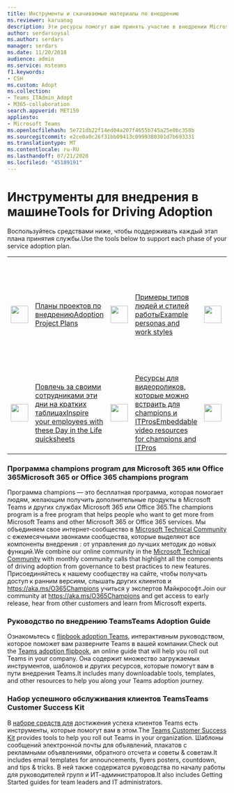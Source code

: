 ```yaml
---
title: Инструменты и скачиваемые материалы по внедрению
ms.reviewer: karuanag
description: Эти ресурсы помогут вам принять участие в внедрении Microsoft Teams и других служб Microsoft 365 или Office 365.
author: serdarsoysal
ms.author: serdars
manager: serdars
ms.date: 11/20/2018
audience: admin
ms.service: msteams
f1.keywords:
- CSH
ms.custom: Adopt
ms.collection:
- Teams_ITAdmin_Adopt
- M365-collaboration
search.appverid: MET150
appliesto:
- Microsoft Teams
ms.openlocfilehash: 5e721db22f14ed04a207f4655b745a25e0bc358b
ms.sourcegitcommit: e2ce0a0c26f31bb09413c0999380301d7b693331
ms.translationtype: MT
ms.contentlocale: ru-RU
ms.lasthandoff: 07/21/2020
ms.locfileid: "45189191"
---
```

# <a name="tools-for-driving-adoption"></a><span data-ttu-id="09966-103">Инструменты для внедрения в машине</span><span class="sxs-lookup"><span data-stu-id="09966-103">Tools for Driving Adoption</span></span> 

<span data-ttu-id="09966-104">Воспользуйтесь средствами ниже, чтобы поддерживать каждый этап плана принятия службы.</span><span class="sxs-lookup"><span data-stu-id="09966-104">Use the tools below to support each phase of your service adoption plan.</span></span>  

|               |               |               |               |               |               |
| ------------- | ------------- | ------------- | ------------- | ------------- | ------------- |
| <img src="https://docs.microsoft.com/office/media/icons/clock-teams.svg" width="40 px" height="40 px">| [<span data-ttu-id="09966-105">Планы проектов по внедрению</span><span class="sxs-lookup"><span data-stu-id="09966-105">Adoption Project Plans</span></span>](https://github.com/MicrosoftDocs/OfficeDocs-SkypeForBusiness/blob/live/Teams/downloads/teams-adopt-service-adoption-plans-oct-2018.zip) | <img src="https://docs.microsoft.com/office/media/icons/users-people.svg" width="40 px" height="40 px">| [<span data-ttu-id="09966-106">Примеры типов людей и стилей работы</span><span class="sxs-lookup"><span data-stu-id="09966-106">Example personas and work styles</span></span>](https://github.com/MicrosoftDocs/OfficeDocs-SkypeForBusiness/blob/live/Teams/downloads/teams-adopt-example-personas.zip) | <img src="https://docs.microsoft.com/office/media/icons/task-checklist-planning-teams.svg" width="40 px" height="40 px"> | [<span data-ttu-id="09966-107">Используйте этот шаблон для назначения ключевых участников группы и взаимодействия с заинтересованными лицами.</span><span class="sxs-lookup"><span data-stu-id="09966-107">Use this template to assign workstreams to key team members and communicate with stakeholders</span></span>](https://github.com/MicrosoftDocs/OfficeDocs-SkypeForBusiness/blob/live/Teams/downloads/teams-adopt-work-assign-and-stakeholders.zip) |
| <img src="https://docs.microsoft.com/office/media/icons/best-practices-teams.svg" width="40 px" height="40 px">| [<span data-ttu-id="09966-108">Повлечь за своими сотрудниками эти дни на кратких таблицах</span><span class="sxs-lookup"><span data-stu-id="09966-108">Inspire your employees with these Day in the Life quicksheets</span></span>](https://github.com/MicrosoftDocs/OfficeDocs-SkypeForBusiness/blob/live/Teams/downloads/teams-adopt-day-in-the-life-quicksheets.zip) | <img src="https://docs.microsoft.com/office/media/icons/education-tutorial-teams.svg" width="40 px" height="40 px">| [<span data-ttu-id="09966-109">Ресурсы для видеороликов, которые можно встраить для champions и ITPros</span><span class="sxs-lookup"><span data-stu-id="09966-109">Embeddable video resources for champions and ITPros</span></span>](https://aka.ms/CoffeeintheCloud) | <img src="https://docs.microsoft.com/office/media/icons/success.svg" width="40 px" height="40 px">| [<span data-ttu-id="09966-110">Подготовка службы поддержки для Microsoft Teams</span><span class="sxs-lookup"><span data-stu-id="09966-110">Prepare your helpdesk for Microsoft Teams</span></span>](https://github.com/MicrosoftDocs/OfficeDocs-SkypeForBusiness/blob/live/Teams/downloads/teams-adopt-helpdesk-guide.pdf) |


### <a name="microsoft-365-or-office-365-champions-program"></a><span data-ttu-id="09966-111">Программа champions program для Microsoft 365 или Office 365</span><span class="sxs-lookup"><span data-stu-id="09966-111">Microsoft 365 or Office 365 champions program</span></span>
<span data-ttu-id="09966-112">Программа champions — это бесплатная программа, которая помогает людям, желающим получить дополнительные продукты в Microsoft Teams и других службах Microsoft 365 или Office 365.</span><span class="sxs-lookup"><span data-stu-id="09966-112">The champions program is a free program that helps people who want to get more from Microsoft Teams and other Microsoft 365 or Office 365 services.</span></span> <span data-ttu-id="09966-113">Мы объединяем свое интернет-сообщество в [Microsoft Technical Community](https://aka.ms/DriveAdoption) с ежемесячными звонками сообщества, которые выделяют все компоненты внедрения : от управления до лучших методик до новых функций.</span><span class="sxs-lookup"><span data-stu-id="09966-113">We combine our online community in the [Microsoft Technical Community](https://aka.ms/DriveAdoption) with monthly community calls that highlight all the components of driving adoption from governance to best practices to new features.</span></span> <span data-ttu-id="09966-114">Присоединяйтесь к нашему сообществу на сайте, чтобы получать доступ к ранним версиям, слышать других клиентов и https://aka.ms/O365Champions учиться у экспертов Майкрософт.</span><span class="sxs-lookup"><span data-stu-id="09966-114">Join our community at https://aka.ms/O365Champions and get access to early release, hear from other customers and learn from Microsoft experts.</span></span>  

### <a name="teams-adoption-guide"></a><span data-ttu-id="09966-115">Руководство по внедрению Teams</span><span class="sxs-lookup"><span data-stu-id="09966-115">Teams Adoption Guide</span></span>
<span data-ttu-id="09966-116">Ознакомьтесь с [flipbook adoption Teams](https://aka.ms/teamstoolkit), интерактивным руководством, которое поможет вам разверните Teams в вашей компании.</span><span class="sxs-lookup"><span data-stu-id="09966-116">Check out the [Teams adoption flipbook](https://aka.ms/teamstoolkit), an online guide that will help you roll out Teams in your company.</span></span> <span data-ttu-id="09966-117">Она содержит множество загружаемых инструментов, шаблонов и других ресурсов, которые помогут вам в пути внедрения Teams.</span><span class="sxs-lookup"><span data-stu-id="09966-117">It includes many downloadable tools, templates, and other resources to help you along your Teams adoption journey.</span></span>

### <a name="teams-customer-success-kit"></a><span data-ttu-id="09966-118">Набор успешного обслуживания клиентов Teams</span><span class="sxs-lookup"><span data-stu-id="09966-118">Teams Customer Success Kit</span></span>
<span data-ttu-id="09966-119">В [наборе средств для](https://aka.ms/TeamsCustomerSuccess) достижения успеха клиентов Teams есть инструменты, которые помогут вам в этом.</span><span class="sxs-lookup"><span data-stu-id="09966-119">The [Teams Customer Success Kit](https://aka.ms/TeamsCustomerSuccess) provides tools to help you roll out Teams in your organization.</span></span> <span data-ttu-id="09966-120">Шаблоны сообщений электронной почты для объявлений, плакатов с рекламными объявлениями, обратного отсчета и советы & советам.</span><span class="sxs-lookup"><span data-stu-id="09966-120">It includes email templates for announcements, flyers posters, countdown, and tips & tricks.</span></span> <span data-ttu-id="09966-121">В ней также содержатся руководства по началу работы для руководителей групп и ИТ-администраторов.</span><span class="sxs-lookup"><span data-stu-id="09966-121">It also includes Getting Started guides for team leaders and IT administrators.</span></span>
